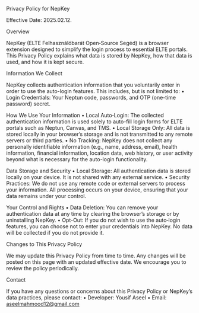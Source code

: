 Privacy Policy for NepKey

Effective Date: 2025.02.12.

Overview

NepKey (ELTE Felhasználóbarát Open‑Source Segéd) is a browser extension designed to simplify the login process to essential ELTE portals. This Privacy Policy explains what data is stored by NepKey, how that data is used, and how it is kept secure.

Information We Collect

NepKey collects authentication information that you voluntarily enter in order to use the auto-login features. This includes, but is not limited to:
	•	Login Credentials: Your Neptun code, passwords, and OTP (one-time password) secret.

How We Use Your Information
	•	Local Auto‑Login: The collected authentication information is used solely to auto-fill login forms for ELTE portals such as Neptun, Canvas, and TMS.
	•	Local Storage Only: All data is stored locally in your browser’s storage and is not transmitted to any remote servers or third parties.
	•	No Tracking: NepKey does not collect any personally identifiable information (e.g., name, address, email), health information, financial information, location data, web history, or user activity beyond what is necessary for the auto-login functionality.

Data Storage and Security
	•	Local Storage: All authentication data is stored locally on your device. It is not shared with any external service.
	•	Security Practices: We do not use any remote code or external servers to process your information. All processing occurs on your device, ensuring that your data remains under your control.

Your Control and Rights
	•	Data Deletion: You can remove your authentication data at any time by clearing the browser’s storage or by uninstalling NepKey.
	•	Opt-Out: If you do not wish to use the auto‑login features, you can choose not to enter your credentials into NepKey. No data will be collected if you do not provide it.

Changes to This Privacy Policy

We may update this Privacy Policy from time to time. Any changes will be posted on this page with an updated effective date. We encourage you to review the policy periodically.

Contact

If you have any questions or concerns about this Privacy Policy or NepKey’s data practices, please contact:
	•	Developer: Yousif Aseel
	•	Email: aseelmahmood12@gmail.com
